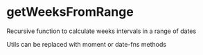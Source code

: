 # getWeeksFromRange

Recursive function to calculate weeks intervals in a range of dates

Utils can be replaced with moment or date-fns methods 


